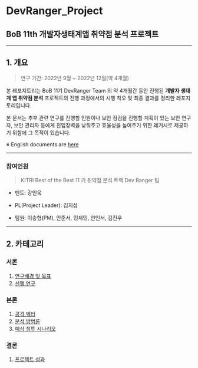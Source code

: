# DevRanger_Project

## BoB 11th 개발자생태계앱 취약점 분석 프로젝트

---

## 1. 개요

> 연구 기간: 2022년 9월 ~ 2022년 12월(약 4개월)

본 레포지토리는 BoB 11기 DevRanger Team 의 약 4개월간 동안 진행된 **개발자 생태계 앱 취약점 분석** 프로젝트의 진행 과정에서의 시행 착오 및 최종 결과를 정리한 레포지토리입니다.

본 문서는 추후 관련 연구를 진행할 인원이나 보안 점검을 진행할 계획이 있는 보안 연구자, 보안 관리자 등에게 진입장벽을 낮춰주고 효율성을 높여주기 위한 레거시로 제공하기 위함에 그 목적이 있습니다.

※ English documents are [here](#)

---

### 참여인원

> KITRI Best of the Best 11 기 취약점 분석 트랙 Dev Ranger 팀

- 멘토: 강인욱

- PL(Project Leader): 김지섭

- 팀원: 이승형(PM), 안준서, 민제민, 안인서, 김진우

---

## 2. 카테고리

### 서론

1. [연구배경 및 목표](./1_intro/1_1_project_intro/README.md)
2. [선행 연구](./1_intro/1_2_related_work/README.md)

### 본론

1. [공격 벡터](./2_methodology/2_1_attack_vectors/README.md)
2. [분석 방법론](./2_methodology/2_2_analysis_methodology/README.md)
3. [예상 침투 시나리오](./2_methodology/2_3_scenario/README.md)

### 결론

1. [프로젝트 성과](./3_conclusion/README.md)
